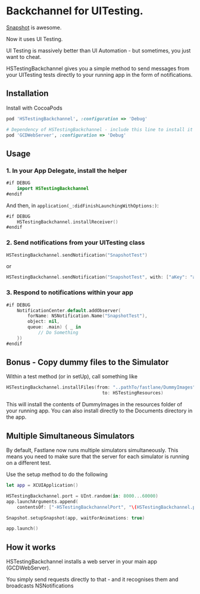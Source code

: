 
# Backchannel for UITesting.

[Snapshot][1] is awesome. 

Now it uses UI Testing.

UI Testing is massively better than UI Automation - but sometimes, you just want to cheat.

HSTestingBackchannel gives you a simple method to send messages from your UITesting tests directly to your running app in the form of notifications.

## Installation

Install with CocoaPods

```ruby
pod 'HSTestingBackchannel', :configuration => 'Debug'

# Dependency of HSTestingBackchannel - include this line to install it only in debug
pod 'GCDWebServer', :configuration => 'Debug'
```

## Usage

### 1. In your App Delegate, install the helper

```swift
#if DEBUG
    import HSTestingBackchannel
#endif
```

And then, in `application(_:didFinishLaunchingWithOptions:)`:

```swift
#if DEBUG
    HSTestingBackchannel.installReceiver()
#endif
```

### 2. Send notifications from your UITesting class

```swift
HSTestingBackchannel.sendNotification("SnapshotTest")
```

or

```swift
HSTestingBackchannel.sendNotification("SnapshotTest", with: ["aKey": "aValue"])
```

### 3. Respond to notifications within your app

```swift
#if DEBUG
    NotificationCenter.default.addObserver(
        forName: NSNotification.Name("SnapshotTest"),
        object: nil,
        queue: .main) { _ in
            // Do Something
    }) 
#endif
```

## Bonus -  Copy dummy files to the Simulator

Within a test method (or in setUp), call something like

```swift
HSTestingBackchannel.installFiles(from: "..pathTo/fastlane/DummyImages",
                                    to: HSTestingResources)
```


This will install the contents of DummyImages in the resources folder of your running app.
You can also install directly to the Documents directory in the app.

## Multiple Simultaneous Simulators

By default, Fastlane now runs multiple simulators simultaneously. This means you need to make sure that the server for each simulator is running on a different test.

Use the setup method to do the following

```swift
let app = XCUIApplication()

HSTestingBackchannel.port = UInt.random(in: 8000...60000)
app.launchArguments.append(
    contentsOf: ["-HSTestingBackchannelPort", "\(HSTestingBackchannel.port)"])

Snapshot.setupSnapshot(app, waitForAnimations: true)

app.launch()
```

## How it works

HSTestingBackchannel installs a web server in your main app (GCDWebServer). 

You simply send requests directly to that - and it recognises them and broadcasts NSNotifications


  [1]: https://github.com/KrauseFx/snapshot
  [2]: https://github.com/fastlane/snapshot/issues/241
